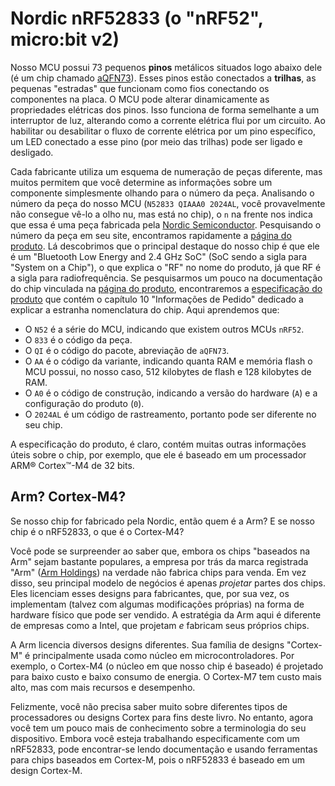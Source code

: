<!-- # Nordic nRF52833 (the "nRF52", micro:bit v2) -->

# Nordic nRF52833 (o "nRF52", micro:bit v2)

<!-- Our MCU has 73 tiny metal **pins** sitting right underneath it (it's a so called [aQFN73] chip).
These pins are connected to **traces**, the little "roads" that act as the wires connecting components
together on the board. The MCU can dynamically alter the electrical properties
of the pins. This works similar to a light switch altering how electrical
current flows through a circuit. By enabling or disabling electrical current to
flow through a specific pin, an LED attached to that pin (via the traces) can
be turned on and off. -->

Nosso MCU possui 73 pequenos **pinos** metálicos situados logo abaixo dele (é um
chip chamado [aQFN73]). Esses pinos estão conectados a **trilhas**, as pequenas
"estradas" que funcionam como fios conectando os componentes na placa. O MCU
pode alterar dinamicamente as propriedades elétricas dos pinos. Isso funciona de
forma semelhante a um interruptor de luz, alterando como a corrente elétrica
flui por um circuito. Ao habilitar ou desabilitar o fluxo de corrente elétrica
por um pino específico, um LED conectado a esse pino (por meio das trilhas) pode
ser ligado e desligado.

<!-- Each manufacturer uses a different part numbering scheme, but many will allow
you to determine information about a component simply by looking at the part
number. Looking at our MCU's part number (`N52833 QIAAA0 2024AL`, you probably
cannot see it with your bare eye, but it is on the chip), the `n` at the front
hints to us that this is a part manufactured by [Nordic Semiconductor]. Looking
up the part number on their website we quickly find the [product page]. There we
learn that our chip's main marketing point is that it is a "Bluetooth Low Energy
and 2.4 GHz SoC" (SoC being short for "System on a Chip"), which explains the RF
in the product name since RF is short for radio frequency. If we search through
the documentation of the chip linked on the [product page] for a bit we find the
[product specification] which contains chapter 10 "Ordering Information"
dedicated to explaining the weird chip naming. Here we learn that: -->

Cada fabricante utiliza um esquema de numeração de peças diferente, mas muitos
permitem que você determine as informações sobre um componente simplesmente
olhando para o número da peça. Analisando o número da peça do nosso MCU
(`N52833 QIAAA0 2024AL`, você provavelmente não consegue vê-lo a olho nu, mas
está no chip), o `n` na frente nos indica que essa é uma peça fabricada pela
[Nordic Semiconductor]. Pesquisando o número da peça em seu site, encontramos
rapidamente a [página do produto]. Lá descobrimos que o principal destaque do
nosso chip é que ele é um "Bluetooth Low Energy and 2.4 GHz SoC" (SoC sendo a
sigla para "System on a Chip"), o que explica o "RF" no nome do produto, já que
RF é a sigla para radiofrequência. Se pesquisarmos um pouco na documentação do
chip vinculada na [página do produto], encontraremos a
[especificação do produto] que contém o capítulo 10 "Informações de Pedido"
dedicado a explicar a estranha nomenclatura do chip. Aqui aprendemos que:

[aQFN73]: https://en.wikipedia.org/wiki/Flat_no-leads_package
[Nordic Semiconductor]: https://www.nordicsemi.com/

<!-- [product page]: https://www.nordicsemi.com/products/nrf52833 -->

[página do produto]: https://www.nordicsemi.com/products/nrf52833

<!-- [product specification]: https://infocenter.nordicsemi.com/pdf/nRF52833_PS_v1.3.pdf -->

[especificação do produto]: https://infocenter.nordicsemi.com/pdf/nRF52833_PS_v1.3.pdf

<!-- - The `N52` is the MCU's series, indicating that there are other `nRF52` MCUs
- The `833` is the part code
- The `QI` is the package code, short for `aQFN73`
- The `AA` is the variant code, indicating how much RAM and flash memory the MCU
  has, in our case 512 kilobyte flash and 128 kilobyte RAM
- The `A0` is the build code, indicating the hardware version (`A`) as well as
  the product configuration (`0`)
- The `2024AL` is a tracking code, hence it might differ on your chip -->

- O `N52` é a série do MCU, indicando que existem outros MCUs `nRF52`.
- O `833` é o código da peça.
- O `QI` é o código do pacote, abreviação de `aQFN73`.
- O `AA` é o código da variante, indicando quanta RAM e memória flash o MCU
  possui, no nosso caso, 512 kilobytes de flash e 128 kilobytes de RAM.
- O `A0` é o código de construção, indicando a versão do hardware (`A`) e a
  configuração do produto (`0`).
- O `2024AL` é um código de rastreamento, portanto pode ser diferente no seu
  chip.

<!-- The product specification does of course contain a lot more useful information
about the chip, for example that it is based on an ARM® Cortex™-M4 32-bit
processor. -->

A especificação do produto, é claro, contém muitas outras informações úteis
sobre o chip, por exemplo, que ele é baseado em um processador ARM® Cortex™-M4
de 32 bits.

## Arm? Cortex-M4?

<!-- If our chip is manufactured by Nordic, then who is Arm? And if our chip is the
nRF52833, what is the Cortex-M4? -->

Se nosso chip for fabricado pela Nordic, então quem é a Arm? E se nosso chip é o
nRF52833, o que é o Cortex-M4?

<!-- You might be surprised to hear that while "Arm-based" chips are quite popular,
the company behind the "Arm" trademark ([Arm Holdings]) doesn't actually
manufacture chips for purchase. Instead, their primary business model is to just
_design_ parts of chips. They will then license those designs to manufacturers,
who will in turn implement the designs (perhaps with some of their own tweaks)
in the form of physical hardware that can then be sold. Arm's strategy here is
different from companies like Intel, which both designs _and_ manufactures their
chips. -->

Você pode se surpreender ao saber que, embora os chips "baseados na Arm" sejam
bastante populares, a empresa por trás da marca registrada "Arm"
([Arm Holdings]) na verdade não fabrica chips para venda. Em vez disso, seu
principal modelo de negócios é apenas _projetar_ partes dos chips. Eles
licenciam esses designs para fabricantes, que, por sua vez, os implementam
(talvez com algumas modificações próprias) na forma de hardware físico que pode
ser vendido. A estratégia da Arm aqui é diferente de empresas como a Intel, que
projetam _e_ fabricam seus próprios chips.

<!-- Arm licenses a bunch of different designs. Their "Cortex-M" family of designs
are mainly used as the core in microcontrollers. For example, the Cortex-M4 (the
core our chip is based on) is designed for low cost and low power usage. The
Cortex-M7 is higher cost, but with more features and performance. -->

A Arm licencia diversos designs diferentes. Sua família de designs "Cortex-M" é
principalmente usada como núcleo em microcontroladores. Por exemplo, o Cortex-M4
(o núcleo em que nosso chip é baseado) é projetado para baixo custo e baixo
consumo de energia. O Cortex-M7 tem custo mais alto, mas com mais recursos e
desempenho.

<!-- Luckily, you don't need to know too much about different types of processors or
Cortex designs for the sake of this book. However, you are hopefully now a bit
more knowledgeable about the terminology of your device. While you are working
specifically with an nRF52833, you might find yourself reading documentation and
using tools for Cortex-M-based chips, as the nRF52833 is based on a Cortex-M
design. -->

Felizmente, você não precisa saber muito sobre diferentes tipos de processadores
ou designs Cortex para fins deste livro. No entanto, agora você tem um pouco
mais de conhecimento sobre a terminologia do seu dispositivo. Embora você esteja
trabalhando especificamente com um nRF52833, pode encontrar-se lendo
documentação e usando ferramentas para chips baseados em Cortex-M, pois o
nRF52833 é baseado em um design Cortex-M.

[Arm Holdings]: https://www.arm.com/
